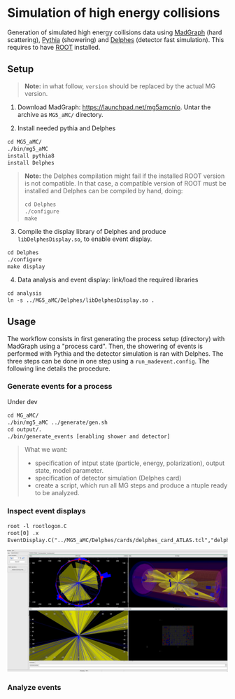 # Simulation of high energy collisions

Generation of simulated high energy collisions data using
[MadGraph](https://launchpad.net/mg5amcnlo) (hard scattering),
[Pythia](http://home.thep.lu.se/~torbjorn/Pythia.html) (showering)
and [Delphes](https://github.com/delphes/delphes) (detector fast simulation).
This requires to have [ROOT](https://root.cern/) installed.


## Setup

> **Note:** in what follow, `version` should be replaced by the actual MG version.

1. Download MadGraph: https://launchpad.net/mg5amcnlo. Untar the archive as `MG5_aMC/` directory.

2. Install needed pythia and Delphes
```
cd MG5_aMC/
./bin/mg5_aMC
install pythia8
install Delphes
```

> **Note:** the Delphes compilation might fail if the installed ROOT version is not compatible.
> In that case, a compatible version of ROOT must be installed and Delphes can be compiled by hand,
> doing:
> ```
> cd Delphes
> ./configure
> make
> ```

3. Compile the display library of Delphes and produce `libDelphesDisplay.so`, to enable event display.
```
cd Delphes
./configure
make display
```

4. Data analysis and event display: link/load the required libraries
```
cd analysis
ln -s ../MG5_aMC/Delphes/libDelphesDisplay.so .
```


## Usage

The workflow consists in first generating the process setup (directory) with MadGraph
using a "process card". Then, the showering of events is performed with Pythia and
the detector simulation is ran with Delphes. The three steps can be done in one
step using a `run_madevent.config`. The following line details the procedure.

### Generate events for a process

Under dev

```
cd MG_aMC/
./bin/mg5_aMC ../generate/gen.sh
cd output/.
./bin/generate_events [enabling shower and detector]

```

> What we want:
>  + specification of intput state (particle, energy, polarization), output state, model parameter.
>  + specification of detector simulation (Delphes card)
>  + create a script, which run all MG steps and produce a ntuple ready to be analyzed.

### Inspect event displays

```
root -l rootlogon.C
root[0] .x EventDisplay.C("../MG5_aMC/Delphes/cards/delphes_card_ATLAS.tcl","delphes_events.root")
```

![Event Display example](analysis/evtDisplay.jpg)

### Analyze events
